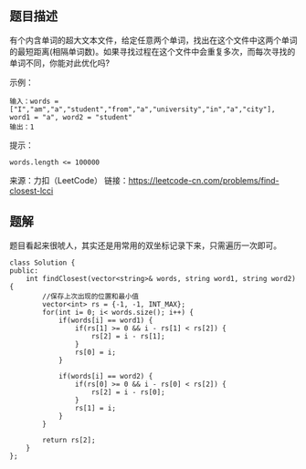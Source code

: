 ## 题目描述
有个内含单词的超大文本文件，给定任意两个单词，找出在这个文件中这两个单词的最短距离(相隔单词数)。如果寻找过程在这个文件中会重复多次，而每次寻找的单词不同，你能对此优化吗?

示例：
```
输入：words = ["I","am","a","student","from","a","university","in","a","city"], word1 = "a", word2 = "student"
输出：1
```
提示：
```
words.length <= 100000
```
来源：力扣（LeetCode）
链接：https://leetcode-cn.com/problems/find-closest-lcci

## 题解
题目看起来很唬人，其实还是用常用的双坐标记录下来，只需遍历一次即可。

```
class Solution {
public:
    int findClosest(vector<string>& words, string word1, string word2) {
        //保存上次出现的位置和最小值
        vector<int> rs = {-1, -1, INT_MAX};
        for(int i= 0; i< words.size(); i++) {
            if(words[i] == word1) {
                if(rs[1] >= 0 && i - rs[1] < rs[2]) {
                    rs[2] = i - rs[1];
                }
                rs[0] = i;
            }

            if(words[i] == word2) {
                if(rs[0] >= 0 && i - rs[0] < rs[2]) {
                    rs[2] = i - rs[0];
                }
                rs[1] = i;
            }
        }

        return rs[2];
    }
};
```
